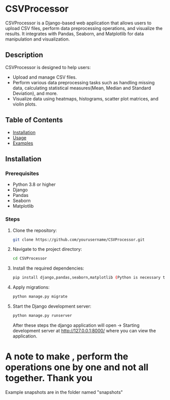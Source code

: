 # CSVProcessor

CSVProcessor is a Django-based web application that allows users to upload CSV files, perform data preprocessing operations,
and visualize the results. It integrates with Pandas, Seaborn, and Matplotlib for data manipulation and visualization.

## Description

CSVProcessor is designed to help users:
- Upload and manage CSV files.
- Perform various data preprocessing tasks such as handling missing data, calculating statistical measures(Mean, Median and Standard Deviation), and more.
- Visualize data using heatmaps, histograms, scatter plot matrices, and violin plots.

## Table of Contents

- [Installation](#installation)
- [Usage](#usage)
- [Examples](#examples)


## Installation

### Prerequisites

- Python 3.8 or higher
- Django
- Pandas
- Seaborn
- Matplotlib



### Steps

1. Clone the repository:
    ```sh
    git clone https://github.com/yourusername/CSVProcessor.git
    ```

2. Navigate to the project directory:
    ```sh
    cd CSVProcessor
    ```

3. Install the required dependencies:
    ```sh
    pip install django,pandas,seaborn,matplotlib (Python is necessary to be installed globally to be able to run pip commands)
    ```

4. Apply migrations:
    ```sh
    python manage.py migrate
    ```

5. Start the Django development server:
    ```sh
    python manage.py runserver
    ```

   After these steps the django application will open -> Starting development server at http://127.0.0.1:8000/ where you can view the application.
  # A note to make , perform the operations one by one and not all together. Thank you  

Example snapshots are in the folder named "snapshots"

   
